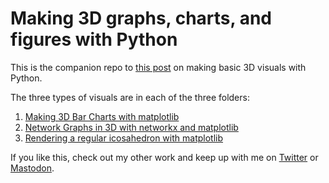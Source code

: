 # Making 3D graphs, charts, and figures with Python

This is the companion repo to [this post](https://seeinglogic.com/posts/intro-to-3d-python/) on making basic 3D visuals with Python.

The three types of visuals are in each of the three folders:

1. [Making 3D Bar Charts with matplotlib](./bar_charts/)
1. [Network Graphs in 3D with networkx and matplotlib](./network_graphs/)
1. [Rendering a regular icosahedron with matplotlib](./icosahedron/)

If you like this, check out my other work and keep up with me on
[Twitter](https://twitter.com/seeinglogic) or
[Mastodon](https://infosec.exchange/@seeinglogic).
